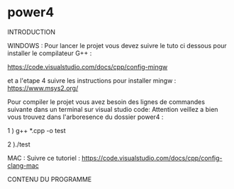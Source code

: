 # power4
INTRODUCTION

WINDOWS : Pour lancer le projet vous devez suivre le tuto ci dessous pour installer le compilateur G++ :

https://code.visualstudio.com/docs/cpp/config-mingw

et a l'etape 4 suivre les instructions pour installer mingw : https://www.msys2.org/

Pour compiler le projet vous avez besoin des lignes de commandes suivante dans un terminal sur visual studio code: Attention veillez a bien vous trouvez dans l'arboresence du dossier power4 :

1 ) g++ *.cpp -o test

2 )./test

MAC : Suivre ce tutoriel : https://code.visualstudio.com/docs/cpp/config-clang-mac

CONTENU DU PROGRAMME 
